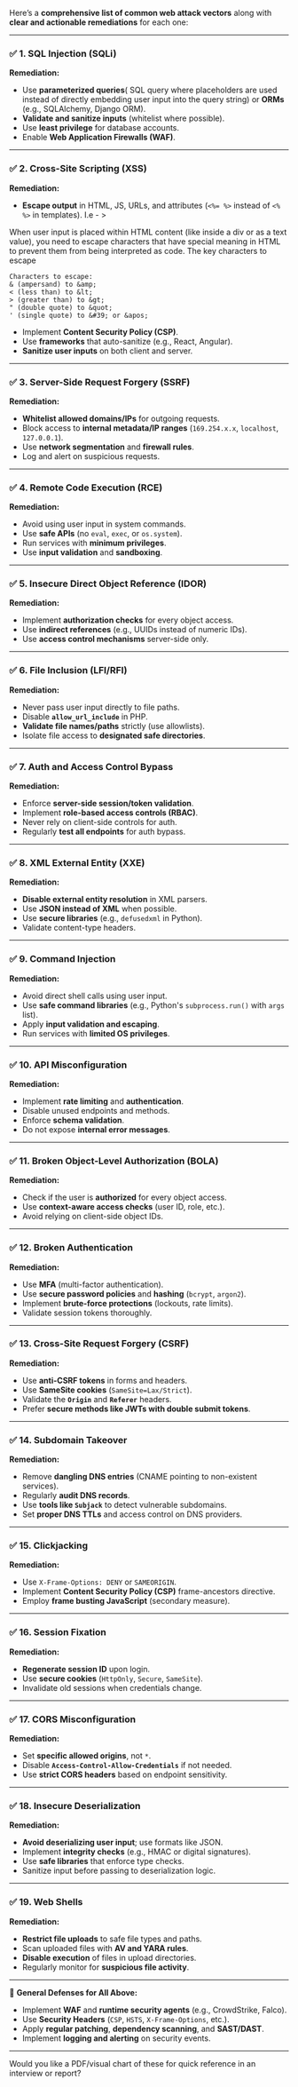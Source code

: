 Here’s a **comprehensive list of common web attack vectors** along with **clear and actionable remediations** for each one:



---

### ✅ 1. **SQL Injection (SQLi)**

**Remediation:**

- Use **parameterized queries**( SQL query where placeholders are used instead of directly embedding user input into the query string) or **ORMs** (e.g., SQLAlchemy, Django ORM).
- **Validate and sanitize inputs** (whitelist where possible).
- Use **least privilege** for database accounts.
- Enable **Web Application Firewalls (WAF)**.

---

### ✅ 2. **Cross-Site Scripting (XSS)**

**Remediation:**

- **Escape output** in HTML, JS, URLs, and attributes (`<%= %>` instead of `<% %>` in templates). I.e - >

When user input is placed within HTML content (like inside a div or as a text value), you need to escape characters that have special meaning in HTML to prevent them from being interpreted as code. 
The key characters to escape
```
Characters to escape:
& (ampersand) to &amp;
< (less than) to &lt;
> (greater than) to &gt;
" (double quote) to &quot;
' (single quote) to &#39; or &apos;
```


- Implement **Content Security Policy (CSP)**.
- Use **frameworks** that auto-sanitize (e.g., React, Angular).
- **Sanitize user inputs** on both client and server.

---

### ✅ 3. **Server-Side Request Forgery (SSRF)**

**Remediation:**

- **Whitelist allowed domains/IPs** for outgoing requests.
- Block access to **internal metadata/IP ranges** (`169.254.x.x`, `localhost`, `127.0.0.1`).
- Use **network segmentation** and **firewall rules**.
- Log and alert on suspicious requests.

---

### ✅ 4. **Remote Code Execution (RCE)**

**Remediation:**

- Avoid using user input in system commands.
- Use **safe APIs** (no `eval`, `exec`, or `os.system`).
- Run services with **minimum privileges**.
- Use **input validation** and **sandboxing**.

---

### ✅ 5. **Insecure Direct Object Reference (IDOR)**

**Remediation:**

- Implement **authorization checks** for every object access.
- Use **indirect references** (e.g., UUIDs instead of numeric IDs).
- Use **access control mechanisms** server-side only.

---

### ✅ 6. **File Inclusion (LFI/RFI)**

**Remediation:**

- Never pass user input directly to file paths.
- Disable **`allow_url_include`** in PHP.
- **Validate file names/paths** strictly (use allowlists).
- Isolate file access to **designated safe directories**.

---

### ✅ 7. **Auth and Access Control Bypass**

**Remediation:**

- Enforce **server-side session/token validation**.
- Implement **role-based access controls (RBAC)**.
- Never rely on client-side controls for auth.
- Regularly **test all endpoints** for auth bypass.

---

### ✅ 8. **XML External Entity (XXE)**

**Remediation:**

- **Disable external entity resolution** in XML parsers.
- Use **JSON instead of XML** when possible.
- Use **secure libraries** (e.g., `defusedxml` in Python).
- Validate content-type headers.

---

### ✅ 9. **Command Injection**

**Remediation:**

- Avoid direct shell calls using user input.
- Use **safe command libraries** (e.g., Python's `subprocess.run()` with `args` list).
- Apply **input validation and escaping**.
- Run services with **limited OS privileges**.

---

### ✅ 10. **API Misconfiguration**

**Remediation:**

- Implement **rate limiting** and **authentication**.
- Disable unused endpoints and methods.
- Enforce **schema validation**.
- Do not expose **internal error messages**.

---

### ✅ 11. **Broken Object-Level Authorization (BOLA)**

**Remediation:**

- Check if the user is **authorized** for every object access.
- Use **context-aware access checks** (user ID, role, etc.).
- Avoid relying on client-side object IDs.

---

### ✅ 12. **Broken Authentication**

**Remediation:**

- Use **MFA** (multi-factor authentication).
- Use **secure password policies** and **hashing** (`bcrypt`, `argon2`).
- Implement **brute-force protections** (lockouts, rate limits).
- Validate session tokens thoroughly.

---

### ✅ 13. **Cross-Site Request Forgery (CSRF)**

**Remediation:**

- Use **anti-CSRF tokens** in forms and headers.
- Use **SameSite cookies** (`SameSite=Lax/Strict`).
- Validate the **`Origin`** and **`Referer`** headers.
- Prefer **secure methods like JWTs with double submit tokens**.

---

### ✅ 14. **Subdomain Takeover**

**Remediation:**

- Remove **dangling DNS entries** (CNAME pointing to non-existent services).
- Regularly **audit DNS records**.
- Use **tools like `Subjack`** to detect vulnerable subdomains.
- Set **proper DNS TTLs** and access control on DNS providers.

---

### ✅ 15. **Clickjacking**

**Remediation:**

- Use `X-Frame-Options: DENY` or `SAMEORIGIN`.
- Implement **Content Security Policy (CSP)** frame-ancestors directive.
- Employ **frame busting JavaScript** (secondary measure).

---

### ✅ 16. **Session Fixation**

**Remediation:**

- **Regenerate session ID** upon login.
- Use **secure cookies** (`HttpOnly`, `Secure`, `SameSite`).
- Invalidate old sessions when credentials change.

---

### ✅ 17. **CORS Misconfiguration**

**Remediation:**

- Set **specific allowed origins**, not `*`.
- Disable **`Access-Control-Allow-Credentials`** if not needed.
- Use **strict CORS headers** based on endpoint sensitivity.

---

### ✅ 18. **Insecure Deserialization**

**Remediation:**

- **Avoid deserializing user input**; use formats like JSON.
- Implement **integrity checks** (e.g., HMAC or digital signatures).
- Use **safe libraries** that enforce type checks.
- Sanitize input before passing to deserialization logic.

---

### ✅ 19. **Web Shells**

**Remediation:**

- **Restrict file uploads** to safe file types and paths.
- Scan uploaded files with **AV and YARA rules**.
- **Disable execution** of files in upload directories.
- Regularly monitor for **suspicious file activity**.

---

🔐 **General Defenses for All Above:**

- Implement **WAF** and **runtime security agents** (e.g., CrowdStrike, Falco).
- Use **Security Headers** (`CSP`, `HSTS`, `X-Frame-Options`, etc.).
- Apply **regular patching**, **dependency scanning**, and **SAST/DAST**.
- Implement **logging and alerting** on security events.

---

Would you like a PDF/visual chart of these for quick reference in an interview or report?